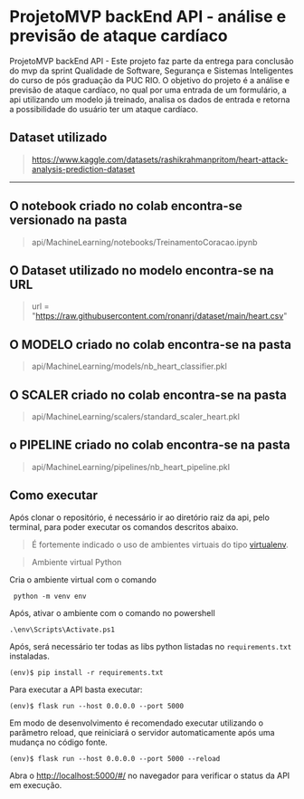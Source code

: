# ProjetoMVP backEnd API - análise e previsão de ataque cardíaco
ProjetoMVP backEnd API - Este projeto faz parte da entrega para conclusão do mvp da sprint Qualidade de Software, Segurança e Sistemas Inteligentes do curso de pós graduação da PUC RIO. O objetivo do projeto é a análise e previsão de ataque cardíaco, no qual por uma entrada de um formulário, a api utilizando um modelo já treinado, analisa os dados de entrada e  retorna a possibilidade do usuário ter um ataque cardíaco.

##  Dataset utilizado

> https://www.kaggle.com/datasets/rashikrahmanpritom/heart-attack-analysis-prediction-dataset
---
## O notebook criado no colab encontra-se versionado na pasta
> api/MachineLearning/notebooks/TreinamentoCoracao.ipynb

## O Dataset utilizado no modelo encontra-se na URL
> url = "https://raw.githubusercontent.com/ronanrj/dataset/main/heart.csv"

## O MODELO criado no colab encontra-se na pasta
> api/MachineLearning/models/nb_heart_classifier.pkl

## O SCALER criado no colab encontra-se na pasta 
> api/MachineLearning/scalers/standard_scaler_heart.pkl

## o PIPELINE criado no colab encontra-se na pasta
> api/MachineLearning/pipelines/nb_heart_pipeline.pkl

## Como executar 

Após clonar o repositório, é necessário ir ao diretório raiz da api, pelo terminal, para poder executar os comandos descritos abaixo.

> É fortemente indicado o uso de ambientes virtuais do tipo [virtualenv](https://virtualenv.pypa.io/en/latest/installation.html).

> Ambiente virtual Python

Cria o ambiente virtual com o comando
```
 python -m venv env
```

Após, ativar o ambiente com o comando no powershell
```
.\env\Scripts\Activate.ps1
```

Após, será necessário ter todas as libs python listadas no `requirements.txt` instaladas.

```
(env)$ pip install -r requirements.txt
```

Para executar a API  basta executar:

```
(env)$ flask run --host 0.0.0.0 --port 5000
```

Em modo de desenvolvimento é recomendado executar utilizando o parâmetro reload, que reiniciará o servidor
automaticamente após uma mudança no código fonte. 

```
(env)$ flask run --host 0.0.0.0 --port 5000 --reload
```

Abra o [http://localhost:5000/#/](http://localhost:5000/#/) no navegador para verificar o status da API em execução.

